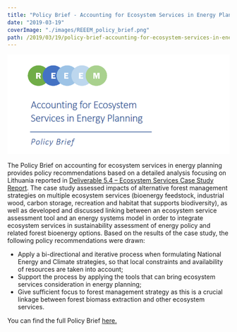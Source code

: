 ```yaml
---
title: "Policy Brief - Accounting for Ecosystem Services in Energy Planning"
date: "2019-03-19"
coverImage: "./images/REEEM_policy_brief.png"
path: /2019/03/19/policy-brief-accounting-for-ecosystem-services-in-energy-planning/
---
```


![REEEM policy brief](./images/REEEM_policy_brief.png)

The Policy Brief on accounting for ecosystem services in energy planning provides policy recommendations based on a detailed analysis focusing on Lithuania reported in [Deliverable 5.4 – Ecosystem Services Case Study Report](https://www.reeem.org/wp-content/uploads/2018/12/5.4-Ecosystem-Services-case-study-report.pdf). The case study assessed impacts of alternative forest management strategies on multiple ecosystem services (bioenergy feedstock, industrial wood, carbon storage, recreation and habitat that supports biodiversity), as well as developed and discussed linking between an ecosystem service assessment tool and an energy systems model in order to integrate ecosystem services in sustainability assessment of energy policy and related forest bioenergy options. Based on the results of the case study, the following policy recommendations were drawn:

- Apply a bi-directional and iterative process when formulating National Energy and Climate strategies, so that local constraints and availability of resources are taken into account;
- Support the process by applying the tools that can bring ecosystem services consideration in energy planning;
- Give sufficient focus to forest management strategy as this is a crucial linkage between forest biomass extraction and other ecosystem services.

You can find the full Policy Brief [here.](https://www.reeem.org/wp-content/uploads/2018/07/REEEM-D5.5a-Policy-Brief.pdf)
